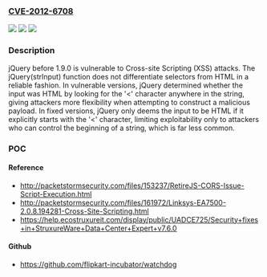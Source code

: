### [CVE-2012-6708](https://cve.mitre.org/cgi-bin/cvename.cgi?name=CVE-2012-6708)
![](https://img.shields.io/static/v1?label=Product&message=n%2Fa&color=blue)
![](https://img.shields.io/static/v1?label=Version&message=n%2Fa&color=blue)
![](https://img.shields.io/static/v1?label=Vulnerability&message=n%2Fa&color=brighgreen)

### Description

jQuery before 1.9.0 is vulnerable to Cross-site Scripting (XSS) attacks. The jQuery(strInput) function does not differentiate selectors from HTML in a reliable fashion. In vulnerable versions, jQuery determined whether the input was HTML by looking for the '<' character anywhere in the string, giving attackers more flexibility when attempting to construct a malicious payload. In fixed versions, jQuery only deems the input to be HTML if it explicitly starts with the '<' character, limiting exploitability only to attackers who can control the beginning of a string, which is far less common.

### POC

#### Reference
- http://packetstormsecurity.com/files/153237/RetireJS-CORS-Issue-Script-Execution.html
- http://packetstormsecurity.com/files/161972/Linksys-EA7500-2.0.8.194281-Cross-Site-Scripting.html
- https://help.ecostruxureit.com/display/public/UADCE725/Security+fixes+in+StruxureWare+Data+Center+Expert+v7.6.0

#### Github
- https://github.com/flipkart-incubator/watchdog


